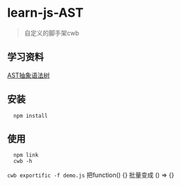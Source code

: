 # learn-js-AST

> 自定义的脚手架cwb

## 学习资料

[AST抽象语法树](https://segmentfault.com/a/1190000016231512?utm_source=tag-newest#articleHeader0)

## 安装

```
  npm install
```

## 使用

```
  npm link
  cwb -h
```

``` cwb exportific -f demo.js ``` 把function() {} 批量变成 () => {}